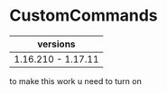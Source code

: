 # CustomCommands

versions |
------------ |
1.16.210 - 1.17.11 | 

to make this work u need to turn on <gametest>
